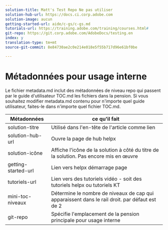 ```yaml
---
solution-title: Matt's Test Repo Ne pas utiliser
solution-hub-url: https://docs.ci.corp.adobe.com
solution-image: aucun
getting-started-url: aide/c-gs/c-gs.md
tutorials-url: https://training.adobe.com/training/courses.html#
git-repo: https://git.corp.adobe.com/AdobeDocs/testing.en
index: y
translation-type: tm+mt
source-git-commit: 8e84730ae2c0e214e018e5f55b717d96e61bf0be

---
```



# Métadonnées pour usage interne


Le fichier metadata.md inclut des métadonnées de niveau repo qui passent par le guide d'utilisateur TOC.md les fichiers dans la pension. Si vous souhaitez modifier metadata.md contenu pour n'importe quel guide utilisateur, faites-le dans n'importe quel fichier TOC.md.

| Métadonnées | ce qu'il fait |
|--- |--- |
| solution-titre | Utilisé dans l'en-tête de l'article comme lien |
| solution-hub-url | Ouvre la page de hub helpx |
| solution-icône | Affiche l'icône de la solution à côté du titre de la solution. Pas encore mis en œuvre |
| getting-started-url | Lien vers helpx démarrage page |
| tutoriels-url | Lien vers des tutoriels vidéo - soit des tutoriels helpx ou tutoriels KT |
| mini-toc-niveaux | Détermine le nombre de niveaux de cap qui apparaissent dans le rail droit. par défaut est de 2 |
| git-repo | Spécifie l'emplacement de la pension principale pour usage interne |
